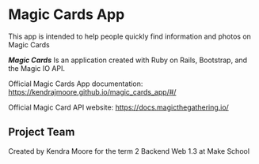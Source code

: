 # Magic Cards App

This app is intended to help people quickly find information and photos on Magic Cards


**_Magic Cards_**  Is an application created with Ruby on Rails, Bootstrap, and the Magic IO API.

Official Magic Cards App documentation: https://kendrajmoore.github.io/magic_cards_app/#/

Official Magic Card API website: https://docs.magicthegathering.io/


## Project Team

Created by Kendra Moore for the term 2 Backend Web 1.3 at Make School
